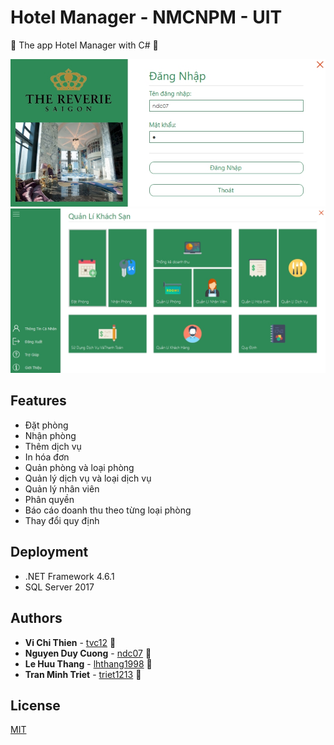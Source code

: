 # Hotel Manager - NMCNPM - UIT

🏩 The app Hotel Manager with C# 💖

![](Page-57-Image-21.png)
![](Page-58-Image-22.png)
## Features
* Đặt phòng
* Nhận phòng
* Thêm dịch vụ
* In hóa đơn
* Quản phòng và loại phòng
* Quản lý dịch vụ và loại dịch vụ
* Quản lý nhân viên
* Phân quyền
* Báo cáo doanh thu theo từng loại phòng
* Thay đổi quy định

## Deployment
* .NET Framework 4.6.1
* SQL Server 2017
## Authors

* **Vi Chi Thien** - [tvc12](https://github.com/tvc12) 🐶
* **Nguyen Duy Cuong** - [ndc07](https://github.com/ndc07) 💎
* **Le Huu Thang** - [lhthang1998](https://github.com/lhthang1998) 🐷
* **Tran Minh Triet** - [triet1213](https://github.com/triet1213) 🐶

## License

[MIT](https://github.com/tvc12/HotelManager/blob/master/LICENSE)

